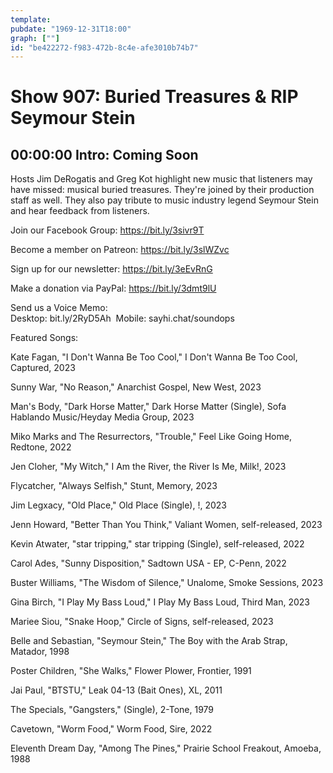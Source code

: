 ```yaml
---
template: 
pubdate: "1969-12-31T18:00"
graph: [""]
id: "be422272-f983-472b-8c4e-afe3010b74b7"
---
```






# Show 907: Buried Treasures & RIP Seymour Stein



## 00:00:00 Intro: Coming Soon

Hosts Jim DeRogatis and Greg Kot highlight new music that listeners may have missed: musical buried treasures. They're joined by their production staff as well. They also pay tribute to music industry legend Seymour Stein and hear feedback from listeners.

Join our Facebook Group: https://bit.ly/3sivr9T

Become a member on Patreon: https://bit.ly/3slWZvc

Sign up for our newsletter: https://bit.ly/3eEvRnG

Make a donation via PayPal: https://bit.ly/3dmt9lU

Send us a Voice Memo: Desktop: bit.ly/2RyD5Ah  Mobile: sayhi.chat/soundops

Featured Songs:

Kate Fagan, "I Don't Wanna Be Too Cool," I Don't Wanna Be Too Cool, Captured, 2023

Sunny War, "No Reason," Anarchist Gospel, New West, 2023

Man's Body, "Dark Horse Matter," Dark Horse Matter (Single), Sofa Hablando Music/Heyday Media Group, 2023

Miko Marks and The Resurrectors, "Trouble," Feel Like Going Home, Redtone, 2022

Jen Cloher, "My Witch," I Am the River, the River Is Me, Milk!, 2023

Flycatcher, "Always Selfish," Stunt, Memory, 2023

Jim Legxacy, "Old Place," Old Place (Single), !, 2023

Jenn Howard, "Better Than You Think," Valiant Women, self-released, 2023

Kevin Atwater, "star tripping," star tripping (Single), self-released, 2022

Carol Ades, "Sunny Disposition," Sadtown USA - EP, C-Penn, 2022

Buster Williams, "The Wisdom of Silence," Unalome, Smoke Sessions, 2023

Gina Birch, "I Play My Bass Loud," I Play My Bass Loud, Third Man, 2023

Mariee Siou, "Snake Hoop," Circle of Signs, self-released, 2023

Belle and Sebastian, "Seymour Stein," The Boy with the Arab Strap, Matador, 1998

Poster Children, "She Walks," Flower Plower, Frontier, 1991

Jai Paul, "BTSTU," Leak 04-13 (Bait Ones), XL, 2011

The Specials, "Gangsters," (Single), 2-Tone, 1979

Cavetown, "Worm Food," Worm Food, Sire, 2022

Eleventh Dream Day, "Among The Pines," Prairie School Freakout, Amoeba, 1988